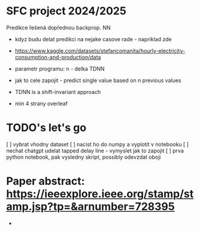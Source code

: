 # SFC project 2024/2025

Predikce řešená dopřednou backprop. NN

- kdyz budu delat predikci na nejake casove rade - napriklad zde
- https://www.kaggle.com/datasets/stefancomanita/hourly-electricity-consumption-and-production/data

- parametr programu: n - delka TDNN

- jak to cele zapojit - predict single value based on n previous values

- TDNN is a shift-invariant approach

- min 4 strany overleaf

# TODO's let's go

[ ] vybrat vhodny dataset
[ ] nacist ho do numpy a vyplotit v notebooku
[ ] nechat chatgpt udelat tapped delay line - vymyslet jak to zapojit
[ ] prva python notebook, pak vysledny skript, possibly odevzdat oboji

# Paper abstract: https://ieeexplore.ieee.org/stamp/stamp.jsp?tp=&arnumber=728395
- 
